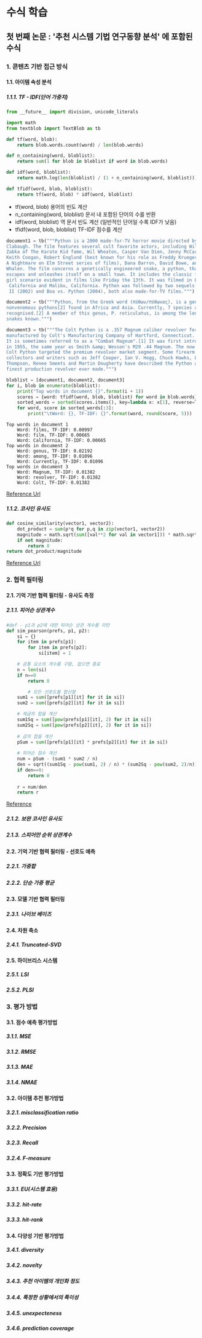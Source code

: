 # 수식 학습
## 첫 번째 논문 : '추천 시스템 기법 연구동향 분석' 에 포함된 수식

### 1. 콘텐츠 기반 접근 방식

#### 1.1. 아이템 속성 분석

##### 1.1.1. TF - IDF(단어 가중치)
```python
from __future__ import division, unicode_literals

import math
from textblob import TextBlob as tb

def tf(word, blob):
    return blob.words.count(word) / len(blob.words)

def n_containing(word, bloblist):
    return sum(1 for blob in bloblist if word in blob.words)

def idf(word, bloblist):
    return math.log(len(bloblist) / (1 + n_containing(word, bloblist)))

def tfidf(word, blob, bloblist):
    return tf(word, blob) * idf(word, bloblist)
```
+ tf(word, blob) 용어의 빈도 계산
+ n_containing(word, bloblist) 문서 내 포함된 단어의 수를 반환
+ idf(word, bloblist) 역 문서 빈도 계산 (일반적인 단어일 수록 IDF가 낮음)
+ tfidf(word, blob, bloblist) TF-IDF 점수를 계산

```python
document1 = tb("""Python is a 2000 made-for-TV horror movie directed by Richard
Clabaugh. The film features several cult favorite actors, including William
Zabka of The Karate Kid fame, Wil Wheaton, Casper Van Dien, Jenny McCarthy,
Keith Coogan, Robert Englund (best known for his role as Freddy Krueger in the
A Nightmare on Elm Street series of films), Dana Barron, David Bowe, and Sean
Whalen. The film concerns a genetically engineered snake, a python, that
escapes and unleashes itself on a small town. It includes the classic final
girl scenario evident in films like Friday the 13th. It was filmed in Los Angeles,
 California and Malibu, California. Python was followed by two sequels: Python
 II (2002) and Boa vs. Python (2004), both also made-for-TV films.""")

document2 = tb("""Python, from the Greek word (πύθων/πύθωνας), is a genus of
nonvenomous pythons[2] found in Africa and Asia. Currently, 7 species are
recognised.[2] A member of this genus, P. reticulatus, is among the longest
snakes known.""")

document3 = tb("""The Colt Python is a .357 Magnum caliber revolver formerly
manufactured by Colt's Manufacturing Company of Hartford, Connecticut.
It is sometimes referred to as a "Combat Magnum".[1] It was first introduced
in 1955, the same year as Smith &amp; Wesson's M29 .44 Magnum. The now discontinued
Colt Python targeted the premium revolver market segment. Some firearm
collectors and writers such as Jeff Cooper, Ian V. Hogg, Chuck Hawks, Leroy
Thompson, Renee Smeets and Martin Dougherty have described the Python as the
finest production revolver ever made.""")

bloblist = [document1, document2, document3]
for i, blob in enumerate(bloblist):
    print("Top words in document {}".format(i + 1))
    scores = {word: tfidf(word, blob, bloblist) for word in blob.words}
    sorted_words = sorted(scores.items(), key=lambda x: x[1], reverse=True)
    for word, score in sorted_words[:3]:
        print("\tWord: {}, TF-IDF: {}".format(word, round(score, 5)))
```
~~~
Top words in document 1
    Word: films, TF-IDF: 0.00997
    Word: film, TF-IDF: 0.00665
    Word: California, TF-IDF: 0.00665
Top words in document 2
    Word: genus, TF-IDF: 0.02192
    Word: among, TF-IDF: 0.01096
    Word: Currently, TF-IDF: 0.01096
Top words in document 3
    Word: Magnum, TF-IDF: 0.01382
    Word: revolver, TF-IDF: 0.01382
    Word: Colt, TF-IDF: 0.01382
~~~
[Reference Url](http://stevenloria.com/finding-important-words-in-a-document-using-tf-idf/)  

##### 1.1.2. 코사인 유사도
```python
def cosine_similarity(vector1, vector2):
    dot_product = sum(p*q for p,q in zip(vector1, vector2))
    magnitude = math.sqrt(sum([val**2 for val in vector1])) * math.sqrt(sum([val**2 for val in vector2]))
    if not magnitude:
        return 0
return dot_product/magnitude
```
[Reference Url](http://billchambers.me/tutorials/2014/12/22/cosine-similarity-explained-in-python.html)  
### 2. 협력 필터링

#### 2.1. 기억 기반 협력 필터링 - 유사도 측정

##### 2.1.1. 피어슨 상관계수
```python
#def - p1과 p2에 대한 피어슨 상관 계수를 리턴
def sim_pearson(prefs, p1, p2):
	si = {}
	for item in prefs[p1]:
		for item in prefs[p2]: 
			si[item] = 1

	# 공통 요소의 개수를 구함, 없으면 종료
	n = len(si)
	if n==0 
		return 0

		# 모든 선호도를 합산함
	sum1 = sum([prefs[p1][it] for it in si])
	sum2 = sum([prefs[p2][it] for it in si])

	# 제곱의 합을 계산
	sum1Sq = sum([pow(prefs[p1][it], 2) for it in si])
	sum2Sq = sum([pow(prefs[p2][it], 2) for it in si])
	
	# 곱의 합을 계산
	pSum = sum([prefs[p1][it] * prefs[p2][it] for it in si])
	
	# 피어슨 점수 계산
	num = pSum - (sum1 * sum2 / n)
	den = sqrt((sum1Sq - pow(sum1, 2) / n) * (sum2Sq - pow(sum2, 2)/n))
	if den==0: 
		return 0
	
	r = num/den
	return r
```
[Reference](http://atin.tistory.com/57)  

##### 2.1.2. 보완 코사인 유사도
##### 2.1.3. 스피어만 순위 상관계수

#### 2.2. 기억 기반 협력 필터링 - 선호도 예측

##### 2.2.1. 가중합
##### 2.2.2. 단순 가중 평균

#### 2.3. 모델 기반 협력 필터링

##### 2.3.1. 나이브 베이즈

#### 2.4. 차원 축소

##### 2.4.1. Truncated-SVD

#### 2.5. 하이브리스 시스템

##### 2.5.1. LSI
##### 2.5.2. PLSI

### 3. 평가 방법

#### 3.1. 점수 예측 평가방법

##### 3.1.1. MSE
##### 3.1.2. RMSE
##### 3.1.3. MAE
##### 3.1.4. NMAE

#### 3.2. 아이템 추천 평가방법

##### 3.2.1. misclassification ratio
##### 3.2.2. Precision
##### 3.2.3. Recall
##### 3.2.4. F-measure

#### 3.3. 정확도 기반 평가방법

##### 3.3.1. EU(시스템 효용)
##### 3.3.2. hit-rate
##### 3.3.3. hit-rank

#### 3.4. 다양성 기반 평가방법

##### 3.4.1. diversity
##### 3.4.2. novelty
##### 3.4.3. 추천 아이템의 개인화 정도
##### 3.4.4. 특정한 상황에서의 특이성
##### 3.4.5. unexpecteness
##### 3.4.6. prediction coverage
